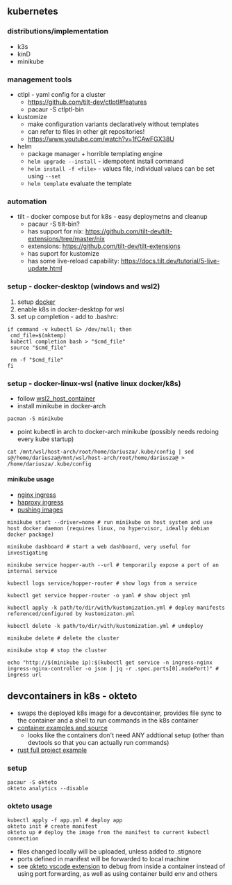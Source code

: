 ## kubernetes

### distributions/implementation

- k3s
- kinD
- minikube

### management tools

- ctlpl - yaml config for a cluster
    - https://github.com/tilt-dev/ctlptl#features
    - pacaur -S ctlptl-bin
- kustomize
    - make configuration variants declaratively without templates
    - can refer to files in other git repositories!
    - https://www.youtube.com/watch?v=1fCAwFGX38U
- helm
    - package manager + horrible templating engine
    - `helm upgrade --install` - idempotent install command
    - `helm install -f <file>` - values file, individual values can be set using `--set`
    - `helm template` evaluate the template

### automation

- tilt - docker compose but for k8s - easy deploymetns and cleanup
    - pacaur -S tilt-bin?
    - has support for nix: https://github.com/tilt-dev/tilt-extensions/tree/master/nix
    - extensions: https://github.com/tilt-dev/tilt-extensions
    - has suport for kustomize
    - has some live-reload capability: https://docs.tilt.dev/tutorial/5-live-update.html

### setup - docker-desktop (windows and wsl2)

1. setup [docker](./docker.md) 
2. enable k8s in docker-desktop for wsl
3. set up completion - add to .bashrc:
```
if command -v kubectl &> /dev/null; then
 cmd_file=$(mktemp)
 kubectl completion bash > "$cmd_file"
 source "$cmd_file"

 rm -f "$cmd_file"
fi
```

### setup - docker-linux-wsl (native linux docker/k8s)

* follow [wsl2_host_container](../windows/wsl2_host_container.md)
* install minikube in docker-arch
```
pacman -S minikube
```
* point kubectl in arch to docker-arch minikube (possibly needs redoing every kube startup)
```
cat /mnt/wsl/host-arch/root/home/dariusza/.kube/config | sed s@/home/dariusza@/mnt/wsl/host-arch/root/home/dariusza@ > /home/dariusza/.kube/config
```

#### minikube usage

- [nginx ingress](https://kubernetes.io/docs/tasks/access-application-cluster/ingress-minikube/)
- [haproxy ingress](https://haproxy-ingress.github.io/docs/getting-started/)
- [pushing images](https://minikube.sigs.k8s.io/docs/handbook/pushing/)
```
minikube start --driver=none # run minikube on host system and use host docker daemon (requires linux, no hypervisor, ideally debian docker package)

minikube dashboard # start a web dashboard, very useful for investigating

minikube service hopper-auth --url # temporarily expose a port of an internal service

kubectl logs service/hopper-router # show logs from a service

kubectl get service hopper-router -o yaml # show object yml

kubectl apply -k path/to/dir/with/kustomization.yml # deploy manifests referenced/configured by kustomizaton.yml 

kubectl delete -k path/to/dir/with/kustomization.yml # undeploy

minikube delete # delete the cluster

minikube stop # stop the cluster

echo "http://$(minikube ip):$(kubectl get service -n ingress-nginx ingress-nginx-controller -o json | jq -r .spec.ports[0].nodePort)" # ingress url
```

## devcontainers in k8s - okteto

- swaps the deployed k8s image for a devcontainer, provides file sync to the container and a shell to run commands in the k8s container
- [container examples and source](https://github.com/okteto/devenv)
    - looks like the containers don't need ANY addtional setup (other than devtools so that you can actually run commands)
- [rust full project example](https://github.com/okteto/rust-getting-started)

### setup

```
pacaur -S okteto
okteto analytics --disable
```

### okteto usage

```
kubectl apply -f app.yml # deploy app
okteto init # create manifest
okteto up # deploy the image from the manifest to current kubectl connection
```
- files changed locally will be uploaded, unless added to .stignore
- ports defined in manifest will be forwarded to local machine
- see [okteto vscode extension](./vscode.md) to debug from inside a container instead of using port forwarding, as well as using container build env and others